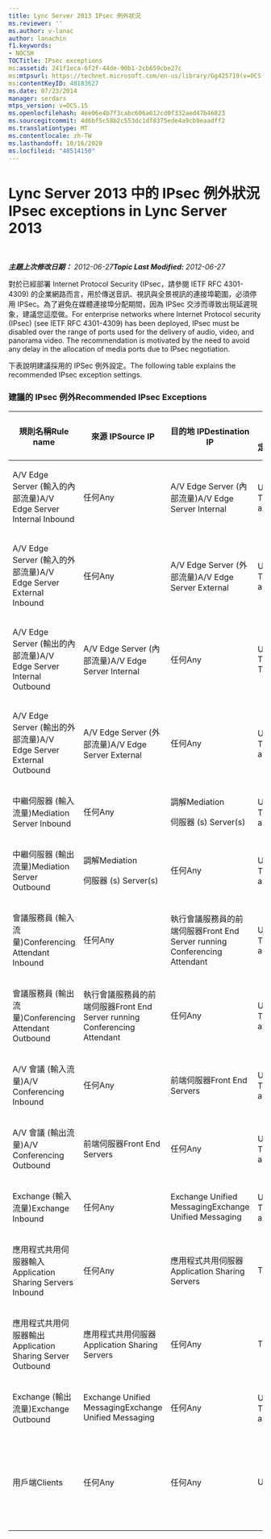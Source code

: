 ```yaml
---
title: Lync Server 2013 IPsec 例外狀況
ms.reviewer: ''
ms.author: v-lanac
author: lanachin
f1.keywords:
- NOCSH
TOCTitle: IPsec exceptions
ms:assetid: 241f1eca-6f2f-44de-90b1-2cb659cbe27c
ms:mtpsurl: https://technet.microsoft.com/en-us/library/Gg425719(v=OCS.15)
ms:contentKeyID: 48183627
ms.date: 07/23/2014
manager: serdars
mtps_version: v=OCS.15
ms.openlocfilehash: 4ee06e4b7f3cabc606a612cd0f332aed47b46823
ms.sourcegitcommit: 4d6bf5c58b2c553dc1df8375ede4a9cb9eaadff2
ms.translationtype: MT
ms.contentlocale: zh-TW
ms.lasthandoff: 10/16/2020
ms.locfileid: "48514150"
---
```

# <a name="ipsec-exceptions-in-lync-server-2013"></a><span data-ttu-id="8688f-102">Lync Server 2013 中的 IPsec 例外狀況</span><span class="sxs-lookup"><span data-stu-id="8688f-102">IPsec exceptions in Lync Server 2013</span></span>

<div data-xmlns="http://www.w3.org/1999/xhtml">

<div class="topic" data-xmlns="http://www.w3.org/1999/xhtml" data-msxsl="urn:schemas-microsoft-com:xslt" data-cs="https://msdn.microsoft.com/">

<div data-asp="https://msdn2.microsoft.com/asp">



</div>

<div id="mainSection">

<div id="mainBody">

<span> </span>

<span data-ttu-id="8688f-103">_**主題上次修改日期：** 2012-06-27_</span><span class="sxs-lookup"><span data-stu-id="8688f-103">_**Topic Last Modified:** 2012-06-27_</span></span>

<span data-ttu-id="8688f-p101">對於已經部署 Internet Protocol Security (IPsec，請參閱 IETF RFC 4301-4309) 的企業網路而言，用於傳送音訊、視訊與全景視訊的連接埠範圍，必須停用 IPSec。為了避免在媒體連接埠分配期間，因為 IPSec 交涉而導致出現延遲現象，建議您這麼做。</span><span class="sxs-lookup"><span data-stu-id="8688f-p101">For enterprise networks where Internet Protocol security (IPsec) (see IETF RFC 4301-4309) has been deployed, IPsec must be disabled over the range of ports used for the delivery of audio, video, and panorama video. The recommendation is motivated by the need to avoid any delay in the allocation of media ports due to IPsec negotiation.</span></span>

<span data-ttu-id="8688f-106">下表說明建議採用的 IPSec 例外設定。</span><span class="sxs-lookup"><span data-stu-id="8688f-106">The following table explains the recommended IPsec exception settings.</span></span>

### <a name="recommended-ipsec-exceptions"></a><span data-ttu-id="8688f-107">建議的 IPsec 例外</span><span class="sxs-lookup"><span data-stu-id="8688f-107">Recommended IPsec Exceptions</span></span>

<table style="width:100%;">
<colgroup>
<col style="width: 14%" />
<col style="width: 14%" />
<col style="width: 14%" />
<col style="width: 14%" />
<col style="width: 14%" />
<col style="width: 14%" />
<col style="width: 14%" />
</colgroup>
<thead>
<tr class="header">
<th><span data-ttu-id="8688f-108">規則名稱</span><span class="sxs-lookup"><span data-stu-id="8688f-108">Rule name</span></span></th>
<th><span data-ttu-id="8688f-109">來源 IP</span><span class="sxs-lookup"><span data-stu-id="8688f-109">Source IP</span></span></th>
<th><span data-ttu-id="8688f-110">目的地 IP</span><span class="sxs-lookup"><span data-stu-id="8688f-110">Destination IP</span></span></th>
<th><span data-ttu-id="8688f-111">Protocol (通訊協定)</span><span class="sxs-lookup"><span data-stu-id="8688f-111">Protocol</span></span></th>
<th><span data-ttu-id="8688f-112">來源連接埠</span><span class="sxs-lookup"><span data-stu-id="8688f-112">Source port</span></span></th>
<th><span data-ttu-id="8688f-113">目的地連接埠</span><span class="sxs-lookup"><span data-stu-id="8688f-113">Destination port</span></span></th>
<th><span data-ttu-id="8688f-114">驗證需求</span><span class="sxs-lookup"><span data-stu-id="8688f-114">Authentication Requirement</span></span></th>
</tr>
</thead>
<tbody>
<tr class="odd">
<td><p><span data-ttu-id="8688f-115">A/V Edge Server (輸入的內部流量)</span><span class="sxs-lookup"><span data-stu-id="8688f-115">A/V Edge Server Internal Inbound</span></span></p></td>
<td><p><span data-ttu-id="8688f-116">任何</span><span class="sxs-lookup"><span data-stu-id="8688f-116">Any</span></span></p></td>
<td><p><span data-ttu-id="8688f-117">A/V Edge Server (內部流量)</span><span class="sxs-lookup"><span data-stu-id="8688f-117">A/V Edge Server Internal</span></span></p></td>
<td><p><span data-ttu-id="8688f-118">UDP 和 TCP</span><span class="sxs-lookup"><span data-stu-id="8688f-118">UDP and TCP</span></span></p></td>
<td><p><span data-ttu-id="8688f-119">任何</span><span class="sxs-lookup"><span data-stu-id="8688f-119">Any</span></span></p></td>
<td><p><span data-ttu-id="8688f-120">任何</span><span class="sxs-lookup"><span data-stu-id="8688f-120">Any</span></span></p></td>
<td><p><span data-ttu-id="8688f-121">不要驗證</span><span class="sxs-lookup"><span data-stu-id="8688f-121">Do not authenticate</span></span></p></td>
</tr>
<tr class="even">
<td><p><span data-ttu-id="8688f-122">A/V Edge Server (輸入的外部流量)</span><span class="sxs-lookup"><span data-stu-id="8688f-122">A/V Edge Server External Inbound</span></span></p></td>
<td><p><span data-ttu-id="8688f-123">任何</span><span class="sxs-lookup"><span data-stu-id="8688f-123">Any</span></span></p></td>
<td><p><span data-ttu-id="8688f-124">A/V Edge Server (外部流量)</span><span class="sxs-lookup"><span data-stu-id="8688f-124">A/V Edge Server External</span></span></p></td>
<td><p><span data-ttu-id="8688f-125">UDP 和 TCP</span><span class="sxs-lookup"><span data-stu-id="8688f-125">UDP and TCP</span></span></p></td>
<td><p><span data-ttu-id="8688f-126">任何</span><span class="sxs-lookup"><span data-stu-id="8688f-126">Any</span></span></p></td>
<td><p><span data-ttu-id="8688f-127">任何</span><span class="sxs-lookup"><span data-stu-id="8688f-127">Any</span></span></p></td>
<td><p><span data-ttu-id="8688f-128">不要驗證</span><span class="sxs-lookup"><span data-stu-id="8688f-128">Do not authenticate</span></span></p></td>
</tr>
<tr class="odd">
<td><p><span data-ttu-id="8688f-129">A/V Edge Server (輸出的內部流量)</span><span class="sxs-lookup"><span data-stu-id="8688f-129">A/V Edge Server Internal Outbound</span></span></p></td>
<td><p><span data-ttu-id="8688f-130">A/V Edge Server (內部流量)</span><span class="sxs-lookup"><span data-stu-id="8688f-130">A/V Edge Server Internal</span></span></p></td>
<td><p><span data-ttu-id="8688f-131">任何</span><span class="sxs-lookup"><span data-stu-id="8688f-131">Any</span></span></p></td>
<td><p><span data-ttu-id="8688f-132">UDP &amp; TCP</span><span class="sxs-lookup"><span data-stu-id="8688f-132">UDP &amp; TCP</span></span></p></td>
<td><p><span data-ttu-id="8688f-133">任何</span><span class="sxs-lookup"><span data-stu-id="8688f-133">Any</span></span></p></td>
<td><p><span data-ttu-id="8688f-134">任何</span><span class="sxs-lookup"><span data-stu-id="8688f-134">Any</span></span></p></td>
<td><p><span data-ttu-id="8688f-135">不要驗證</span><span class="sxs-lookup"><span data-stu-id="8688f-135">Do not authenticate</span></span></p></td>
</tr>
<tr class="even">
<td><p><span data-ttu-id="8688f-136">A/V Edge Server (輸出的外部流量)</span><span class="sxs-lookup"><span data-stu-id="8688f-136">A/V Edge Server External Outbound</span></span></p></td>
<td><p><span data-ttu-id="8688f-137">A/V Edge Server (外部流量)</span><span class="sxs-lookup"><span data-stu-id="8688f-137">A/V Edge Server External</span></span></p></td>
<td><p><span data-ttu-id="8688f-138">任何</span><span class="sxs-lookup"><span data-stu-id="8688f-138">Any</span></span></p></td>
<td><p><span data-ttu-id="8688f-139">UDP 和 TCP</span><span class="sxs-lookup"><span data-stu-id="8688f-139">UDP and TCP</span></span></p></td>
<td><p><span data-ttu-id="8688f-140">任何</span><span class="sxs-lookup"><span data-stu-id="8688f-140">Any</span></span></p></td>
<td><p><span data-ttu-id="8688f-141">任何</span><span class="sxs-lookup"><span data-stu-id="8688f-141">Any</span></span></p></td>
<td><p><span data-ttu-id="8688f-142">不要驗證</span><span class="sxs-lookup"><span data-stu-id="8688f-142">Do not authenticate</span></span></p></td>
</tr>
<tr class="odd">
<td><p><span data-ttu-id="8688f-143">中繼伺服器 (輸入流量)</span><span class="sxs-lookup"><span data-stu-id="8688f-143">Mediation Server Inbound</span></span></p></td>
<td><p><span data-ttu-id="8688f-144">任何</span><span class="sxs-lookup"><span data-stu-id="8688f-144">Any</span></span></p></td>
<td><p><span data-ttu-id="8688f-145">調解</span><span class="sxs-lookup"><span data-stu-id="8688f-145">Mediation</span></span></p>
<p><span data-ttu-id="8688f-146">伺服器 (s) </span><span class="sxs-lookup"><span data-stu-id="8688f-146">Server(s)</span></span></p></td>
<td><p><span data-ttu-id="8688f-147">UDP 和 TCP</span><span class="sxs-lookup"><span data-stu-id="8688f-147">UDP and TCP</span></span></p></td>
<td><p><span data-ttu-id="8688f-148">任何</span><span class="sxs-lookup"><span data-stu-id="8688f-148">Any</span></span></p></td>
<td><p><span data-ttu-id="8688f-149">任何</span><span class="sxs-lookup"><span data-stu-id="8688f-149">Any</span></span></p></td>
<td><p><span data-ttu-id="8688f-150">不要驗證</span><span class="sxs-lookup"><span data-stu-id="8688f-150">Do not authenticate</span></span></p></td>
</tr>
<tr class="even">
<td><p><span data-ttu-id="8688f-151">中繼伺服器 (輸出流量)</span><span class="sxs-lookup"><span data-stu-id="8688f-151">Mediation Server Outbound</span></span></p></td>
<td><p><span data-ttu-id="8688f-152">調解</span><span class="sxs-lookup"><span data-stu-id="8688f-152">Mediation</span></span></p>
<p><span data-ttu-id="8688f-153">伺服器 (s) </span><span class="sxs-lookup"><span data-stu-id="8688f-153">Server(s)</span></span></p></td>
<td><p><span data-ttu-id="8688f-154">任何</span><span class="sxs-lookup"><span data-stu-id="8688f-154">Any</span></span></p></td>
<td><p><span data-ttu-id="8688f-155">UDP 和 TCP</span><span class="sxs-lookup"><span data-stu-id="8688f-155">UDP and TCP</span></span></p></td>
<td><p><span data-ttu-id="8688f-156">任何</span><span class="sxs-lookup"><span data-stu-id="8688f-156">Any</span></span></p></td>
<td><p><span data-ttu-id="8688f-157">任何</span><span class="sxs-lookup"><span data-stu-id="8688f-157">Any</span></span></p></td>
<td><p><span data-ttu-id="8688f-158">不要驗證</span><span class="sxs-lookup"><span data-stu-id="8688f-158">Do not authenticate</span></span></p></td>
</tr>
<tr class="odd">
<td><p><span data-ttu-id="8688f-159">會議服務員 (輸入流量)</span><span class="sxs-lookup"><span data-stu-id="8688f-159">Conferencing Attendant Inbound</span></span></p></td>
<td><p><span data-ttu-id="8688f-160">任何</span><span class="sxs-lookup"><span data-stu-id="8688f-160">Any</span></span></p></td>
<td><p><span data-ttu-id="8688f-161">執行會議服務員的前端伺服器</span><span class="sxs-lookup"><span data-stu-id="8688f-161">Front End Server running Conferencing Attendant</span></span></p></td>
<td><p><span data-ttu-id="8688f-162">UDP 和 TCP</span><span class="sxs-lookup"><span data-stu-id="8688f-162">UDP and TCP</span></span></p></td>
<td><p><span data-ttu-id="8688f-163">任何</span><span class="sxs-lookup"><span data-stu-id="8688f-163">Any</span></span></p></td>
<td><p><span data-ttu-id="8688f-164">任何</span><span class="sxs-lookup"><span data-stu-id="8688f-164">Any</span></span></p></td>
<td><p><span data-ttu-id="8688f-165">不要驗證</span><span class="sxs-lookup"><span data-stu-id="8688f-165">Do not authenticate</span></span></p></td>
</tr>
<tr class="even">
<td><p><span data-ttu-id="8688f-166">會議服務員 (輸出流量)</span><span class="sxs-lookup"><span data-stu-id="8688f-166">Conferencing Attendant Outbound</span></span></p></td>
<td><p><span data-ttu-id="8688f-167">執行會議服務員的前端伺服器</span><span class="sxs-lookup"><span data-stu-id="8688f-167">Front End Server running Conferencing Attendant</span></span></p></td>
<td><p><span data-ttu-id="8688f-168">任何</span><span class="sxs-lookup"><span data-stu-id="8688f-168">Any</span></span></p></td>
<td><p><span data-ttu-id="8688f-169">UDP 和 TCP</span><span class="sxs-lookup"><span data-stu-id="8688f-169">UDP and TCP</span></span></p></td>
<td><p><span data-ttu-id="8688f-170">任何</span><span class="sxs-lookup"><span data-stu-id="8688f-170">Any</span></span></p></td>
<td><p><span data-ttu-id="8688f-171">任何</span><span class="sxs-lookup"><span data-stu-id="8688f-171">Any</span></span></p></td>
<td><p><span data-ttu-id="8688f-172">不要驗證</span><span class="sxs-lookup"><span data-stu-id="8688f-172">Do not authenticate</span></span></p></td>
</tr>
<tr class="odd">
<td><p><span data-ttu-id="8688f-173">A/V 會議 (輸入流量)</span><span class="sxs-lookup"><span data-stu-id="8688f-173">A/V Conferencing Inbound</span></span></p></td>
<td><p><span data-ttu-id="8688f-174">任何</span><span class="sxs-lookup"><span data-stu-id="8688f-174">Any</span></span></p></td>
<td><p><span data-ttu-id="8688f-175">前端伺服器</span><span class="sxs-lookup"><span data-stu-id="8688f-175">Front End Servers</span></span></p></td>
<td><p><span data-ttu-id="8688f-176">UDP 和 TCP</span><span class="sxs-lookup"><span data-stu-id="8688f-176">UDP and TCP</span></span></p></td>
<td><p><span data-ttu-id="8688f-177">任何</span><span class="sxs-lookup"><span data-stu-id="8688f-177">Any</span></span></p></td>
<td><p><span data-ttu-id="8688f-178">任何</span><span class="sxs-lookup"><span data-stu-id="8688f-178">Any</span></span></p></td>
<td><p><span data-ttu-id="8688f-179">不要驗證</span><span class="sxs-lookup"><span data-stu-id="8688f-179">Do not authenticate</span></span></p></td>
</tr>
<tr class="even">
<td><p><span data-ttu-id="8688f-180">A/V 會議 (輸出流量)</span><span class="sxs-lookup"><span data-stu-id="8688f-180">A/V Conferencing Outbound</span></span></p></td>
<td><p><span data-ttu-id="8688f-181">前端伺服器</span><span class="sxs-lookup"><span data-stu-id="8688f-181">Front End Servers</span></span></p></td>
<td><p><span data-ttu-id="8688f-182">任何</span><span class="sxs-lookup"><span data-stu-id="8688f-182">Any</span></span></p></td>
<td><p><span data-ttu-id="8688f-183">UDP 和 TCP</span><span class="sxs-lookup"><span data-stu-id="8688f-183">UDP and TCP</span></span></p></td>
<td><p><span data-ttu-id="8688f-184">任何</span><span class="sxs-lookup"><span data-stu-id="8688f-184">Any</span></span></p></td>
<td><p><span data-ttu-id="8688f-185">任何</span><span class="sxs-lookup"><span data-stu-id="8688f-185">Any</span></span></p></td>
<td><p><span data-ttu-id="8688f-186">不要驗證</span><span class="sxs-lookup"><span data-stu-id="8688f-186">Do not authenticate</span></span></p></td>
</tr>
<tr class="odd">
<td><p><span data-ttu-id="8688f-187">Exchange (輸入流量)</span><span class="sxs-lookup"><span data-stu-id="8688f-187">Exchange Inbound</span></span></p></td>
<td><p><span data-ttu-id="8688f-188">任何</span><span class="sxs-lookup"><span data-stu-id="8688f-188">Any</span></span></p></td>
<td><p><span data-ttu-id="8688f-189">Exchange Unified Messaging</span><span class="sxs-lookup"><span data-stu-id="8688f-189">Exchange Unified Messaging</span></span></p></td>
<td><p><span data-ttu-id="8688f-190">UDP 和 TCP</span><span class="sxs-lookup"><span data-stu-id="8688f-190">UDP and TCP</span></span></p></td>
<td><p><span data-ttu-id="8688f-191">任何</span><span class="sxs-lookup"><span data-stu-id="8688f-191">Any</span></span></p></td>
<td><p><span data-ttu-id="8688f-192">任何</span><span class="sxs-lookup"><span data-stu-id="8688f-192">Any</span></span></p></td>
<td><p><span data-ttu-id="8688f-193">不要驗證</span><span class="sxs-lookup"><span data-stu-id="8688f-193">Do not authenticate</span></span></p></td>
</tr>
<tr class="even">
<td><p><span data-ttu-id="8688f-194">應用程式共用伺服器輸入</span><span class="sxs-lookup"><span data-stu-id="8688f-194">Application Sharing Servers Inbound</span></span></p></td>
<td><p><span data-ttu-id="8688f-195">任何</span><span class="sxs-lookup"><span data-stu-id="8688f-195">Any</span></span></p></td>
<td><p><span data-ttu-id="8688f-196">應用程式共用伺服器</span><span class="sxs-lookup"><span data-stu-id="8688f-196">Application Sharing Servers</span></span></p></td>
<td><p><span data-ttu-id="8688f-197">TCP</span><span class="sxs-lookup"><span data-stu-id="8688f-197">TCP</span></span></p></td>
<td><p><span data-ttu-id="8688f-198">任何</span><span class="sxs-lookup"><span data-stu-id="8688f-198">Any</span></span></p></td>
<td><p><span data-ttu-id="8688f-199">任何</span><span class="sxs-lookup"><span data-stu-id="8688f-199">Any</span></span></p></td>
<td><p><span data-ttu-id="8688f-200">不要驗證</span><span class="sxs-lookup"><span data-stu-id="8688f-200">Do not authenticate</span></span></p></td>
</tr>
<tr class="odd">
<td><p><span data-ttu-id="8688f-201">應用程式共用伺服器輸出</span><span class="sxs-lookup"><span data-stu-id="8688f-201">Application Sharing Server Outbound</span></span></p></td>
<td><p><span data-ttu-id="8688f-202">應用程式共用伺服器</span><span class="sxs-lookup"><span data-stu-id="8688f-202">Application Sharing Servers</span></span></p></td>
<td><p><span data-ttu-id="8688f-203">任何</span><span class="sxs-lookup"><span data-stu-id="8688f-203">Any</span></span></p></td>
<td><p><span data-ttu-id="8688f-204">TCP</span><span class="sxs-lookup"><span data-stu-id="8688f-204">TCP</span></span></p></td>
<td><p><span data-ttu-id="8688f-205">任何</span><span class="sxs-lookup"><span data-stu-id="8688f-205">Any</span></span></p></td>
<td><p><span data-ttu-id="8688f-206">任何</span><span class="sxs-lookup"><span data-stu-id="8688f-206">Any</span></span></p></td>
<td><p><span data-ttu-id="8688f-207">不要驗證</span><span class="sxs-lookup"><span data-stu-id="8688f-207">Do not authenticate</span></span></p></td>
</tr>
<tr class="even">
<td><p><span data-ttu-id="8688f-208">Exchange (輸出流量)</span><span class="sxs-lookup"><span data-stu-id="8688f-208">Exchange Outbound</span></span></p></td>
<td><p><span data-ttu-id="8688f-209">Exchange Unified Messaging</span><span class="sxs-lookup"><span data-stu-id="8688f-209">Exchange Unified Messaging</span></span></p></td>
<td><p><span data-ttu-id="8688f-210">任何</span><span class="sxs-lookup"><span data-stu-id="8688f-210">Any</span></span></p></td>
<td><p><span data-ttu-id="8688f-211">UDP 和 TCP</span><span class="sxs-lookup"><span data-stu-id="8688f-211">UDP and TCP</span></span></p></td>
<td><p><span data-ttu-id="8688f-212">任何</span><span class="sxs-lookup"><span data-stu-id="8688f-212">Any</span></span></p></td>
<td><p><span data-ttu-id="8688f-213">任何</span><span class="sxs-lookup"><span data-stu-id="8688f-213">Any</span></span></p></td>
<td><p><span data-ttu-id="8688f-214">不要驗證</span><span class="sxs-lookup"><span data-stu-id="8688f-214">Do not authenticate</span></span></p></td>
</tr>
<tr class="odd">
<td><p><span data-ttu-id="8688f-215">用戶端</span><span class="sxs-lookup"><span data-stu-id="8688f-215">Clients</span></span></p></td>
<td><p><span data-ttu-id="8688f-216">任何</span><span class="sxs-lookup"><span data-stu-id="8688f-216">Any</span></span></p></td>
<td><p><span data-ttu-id="8688f-217">任何</span><span class="sxs-lookup"><span data-stu-id="8688f-217">Any</span></span></p></td>
<td><p><span data-ttu-id="8688f-218">Udp</span><span class="sxs-lookup"><span data-stu-id="8688f-218">UDP</span></span></p></td>
<td><p><span data-ttu-id="8688f-219">指定的媒體連接埠範圍</span><span class="sxs-lookup"><span data-stu-id="8688f-219">Specified media port range</span></span></p></td>
<td><p><span data-ttu-id="8688f-220">任何</span><span class="sxs-lookup"><span data-stu-id="8688f-220">Any</span></span></p></td>
<td><p><span data-ttu-id="8688f-221">不要驗證</span><span class="sxs-lookup"><span data-stu-id="8688f-221">Do not authenticate</span></span></p></td>
</tr>
</tbody>
</table>


</div>

<span> </span>

</div>

</div>

</div>

